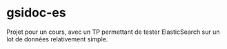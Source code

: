 gsidoc-es
=========

Projet pour un cours, avec un TP permettant de tester ElasticSearch sur un lot de données relativement simple.
